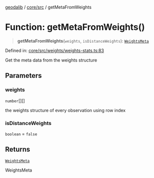 [geodalib](../../../modules.md) / [core/src](../index.md) / getMetaFromWeights

# Function: getMetaFromWeights()

> **getMetaFromWeights**(`weights`, `isDistanceWeights`): [`WeightsMeta`](../type-aliases/WeightsMeta.md)

Defined in: [core/src/weights/weights-stats.ts:83](https://github.com/GeoDaCenter/geoda-lib/blob/fd732718ef3d9fb5e87d0aa5ef9ee659a7cf3f31/js/packages/core/src/weights/weights-stats.ts#L83)

Get the meta data from the weights structure

## Parameters

### weights

`number`[][]

the weights structure of every observation using row index

### isDistanceWeights

`boolean` = `false`

## Returns

[`WeightsMeta`](../type-aliases/WeightsMeta.md)

WeightsMeta
